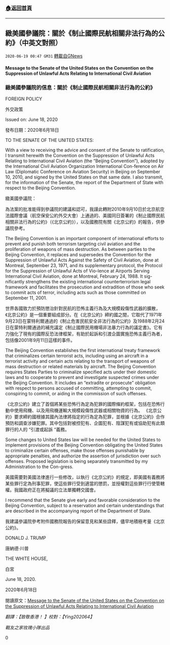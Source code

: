###  [:house:返回首頁](https://github.com/ourhimalayas/txt)
---

## 緻美國參議院：關於《制止國際民航相關非法行為的公約》（中英文對照）
`2020-06-19 00:47 GM31` [轉載自GNews](https://gnews.org/zh-hant/238688/)

#### Message to the Senate of the United States on the Convention on the Suppression of Unlawful Acts Relating to International Civil Aviation

### **緻美國參議院的信息：關於《制止國際民航相關非法行為的公約》**

FOREIGN POLICY

外交政策

Issued on: June 18, 2020

發布日期：2020年6月18日

TO THE SENATE OF THE UNITED STATES:

With a view to receiving the advice and consent of the Senate to ratification, I transmit herewith the Convention on the Suppression of Unlawful Acts Relating to International Civil Aviation (the “Beijing Convention”), adopted by the International Civil Aviation Organization International Con-ference on Air Law (Diplomatic Conference on Aviation Security) in Beijing on September 10, 2010, and signed by the United States on that same date. I also transmit, for the information of the Senate, the report of the Department of State with respect to the Beijing Convention.

緻美國參議院：

為法案的批准能得到參議院的建議和認可，我謹此轉附2010年9月10日於北京航空法國際會議（航空保安公約外交大會）上通過的、美國同日簽署的《制止國際民航相關非法行為的公約》（《北京公約》），以及國務院有關《北京公約》的報告，供參議院參考。

The Beijing Convention is an important component of international efforts to prevent and punish both terrorism targeting civil aviation and the proliferation of weapons of mass destruction. As between parties to the Beijing Convention, it replaces and supersedes the Convention for the Suppression of Unlawful Acts Against the Safety of Civil Aviation, done at Montreal, September 23, 1971, and its supplementary protocol, the Protocol for the Suppression of Unlawful Acts of Vio-lence at Airports Serving International Civil Aviation, done at Montreal, February 24, 1988. It sig- nificantly strengthens the existing international counterterrorism legal framework and facilitates the prosecution and extradition of those who seek to commit acts of terror, including acts such as those committed on September 11, 2001.

世界各國致力於預防懲治針對民航的恐怖主義行為及大規模殺傷性武器的擴散，《北京公約》是一個重要組成部分。在《北京公約》締約國之間，它取代了1971年9月23日在蒙特利爾通過的《制止危害民航安全非法行為的公約》及1988年2月24日在蒙特利爾通過的補充議定《制止國際民用機場非法暴力行為的議定書》。它有力強化了現有的國際反恐法律框架，有助於起訴和引渡企圖實施恐怖主義行為者，包括像2001年9月11日這樣的事件。

The Beijing Convention establishes the first international treaty framework that criminalizes certain terrorist acts, including using an aircraft in a terrorist activity and certain acts relating to the transport of weapons of mass destruction or related materials by aircraft. The Beijing Convention requires States Parties to criminalize specified acts under their domestic laws and to cooperate to prevent and investigate suspected crimes under the Beijing Convention. It includes an “extradite or prosecute” obligation with respect to persons accused of committing, attempting to commit, conspiring to commit, or aiding in the commission of such offenses.

《北京公約》建立了首個將某些恐怖行為定為犯罪的國際條約框架，包括在恐怖行動中使用飛機、以及用飛機運輸大規模殺傷性武器或相關物資的行為。 《北京公約》要求締約國根據其國內法律將指定的行為定為犯罪，並根據《北京公約》合作預防和調查涉嫌犯罪。其中包括對被控犯有、企圖犯有、陰謀犯有或協助犯有此類罪行的人的 “引渡或起訴 “義務。

Some changes to United States law will be needed for the United States to implement provisions of the Beijing Convention obligating the United States to criminalize certain offenses, make those offenses punishable by appropriate penalties, and authorize the assertion of jurisdiction over such offenses. Proposed legislation is being separately transmitted by my Administration to the Con-gress.

美國需要對美國法律進行一些修改，以執行《北京公約》的規定，即美國有義務將某些罪行定為刑事犯罪，使這些罪行受到適當的懲罰，並授權對這些罪行行使管轄權。我國政府正在將擬議的立法單獨轉交國會。

I recommend that the Senate give early and favorable consideration to the Beijing Convention, subject to a reservation and certain understandings that are described in the accompanying report of the Department of State.

我建議參議院參考附件國務院報告的保留意見和某些詮釋，儘早地積極考量《北京公約》。

DONALD J. TRUMP

唐納德·川普

THE WHITE HOUSE,

白宮

June 18, 2020.

2020年6月18日

閱讀原文：[Message to the Senate of the United States on the Convention on the Suppression of Unlawful Acts Relating to International Civil Aviation](https://www.whitehouse.gov/briefings-statements/message-senate-united-states-convention-suppression-unlawful-acts-relating-international-civil-aviation/)

*翻譯：【致敬香港！ 】校對：【Ying202064】*

*戰友之家玫瑰小隊出品*

0
